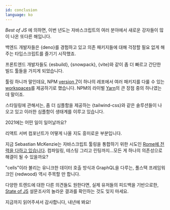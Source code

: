 ```yaml
---
id: conclusion
language: ko
---
```


_Best of JS_ 에 의하면, 이번 년도는 자바스크립트의 여러 분야에서 새로운 강자들이 많이 나온 또다른 해입니다.

백엔드 개발자들은 {deno}를 경험하고 있고 의존 패키지들에 대해 걱정할 필요 없게 해주는 타입스크립트를 즐기기 시작했죠.

프론트엔드 개발자들도 {esbuild}, {snowpack}, {vite}와 같이 좀 더 빠르고 간단한 빌드 툴들을 가지게 되었습니다.

툴링 하니까 말인데요, NPM [version 7](https://blog.npmjs.org/post/631877012766785536/release-v700)이 하나의 레포에서 여러 패키지를 다룰 수 있는 [workspaces](https://docs.npmjs.com/cli/v7/using-npm/workspaces)를 제공하기로 했습니다. NPM의 라이벌 [Yarn](https://yarnpkg.com/)의 큰 장점 중의 하나였는데 말이죠.

스타일링에 관해서는, 좀 더 심플함을 제공하는 {tailwind-css}와 같은 솔루션들이 나오고 있고 이러한 심플함이 생태계를 이루고 있습니다.

2021에는 어떤 일이 일어날까요?

리액트 서버 컴포넌트가 어떻게 나올 지도 흥미로운 부분입니다.

지금 Sebastian McKenzie는 자바스크립트 툴링을 통합하기 위한 시도인 [Rome에 전력을 다하고 있습니다](https://rome.tools/funding/). 컴파일링, 테스팅 그리고 린팅까지...모든 게 하나의 의존성으로 해결이 될 수 있을까요?

"cells"이라 불리는 유니크한 데이터 호출 방식과 GraphQL을 다루는, 풀스택 프레임워크인 {redwood} 역시 주목할 만 합니다.

다양한 트렌드에 대한 다른 의견들도 원한다면, 실제 유저들의 피드백을 기반으로한, [State of JS](https://2020.stateofjs.com/en-US/) 설문조사의 놀라운 결과를 확인하는 것도 잊지 마세요.

지금까지 읽어주셔서 감사합니다, 내년에 봐요!
